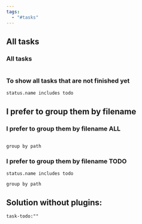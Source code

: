 ```yaml
---
tags:
  - "#tasks"
---
```

## All tasks 
### All tasks 

```tasks
```


### To show all tasks that are not finished yet
```tasks
status.name includes todo
```


## I prefer to group them by filename

### I prefer to group them by filename ALL
```tasks

group by path
```

### I prefer to group them by filename TODO
```tasks
status.name includes todo

group by path
```


## Solution without plugins:
```query  
task-todo:""
```
